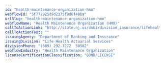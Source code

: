 ```yaml
---
id: "health-maintenance-organization-hmo"
webflowId: "5f772925d9d2375f9d6f48ba"
urlSlug: "health-maintenance-organization-hmo"
webflowName: "Health Maintenance Organization (HMO)"
callToActionLink: "http://state.nj.us/dobi/division_insurance/lifehealthmain.html"
callToActionText: ""
issuingAgency: "Department of Banking and Insurance"
issuingDivision: "Life Health Actuarial Services"
divisionPhone: "(609) 292-7272  50582"
webflowIndustry: "Health Maintenance Organization"
licenseCertificationClassification: "BOND/LICENSE"
---
```

